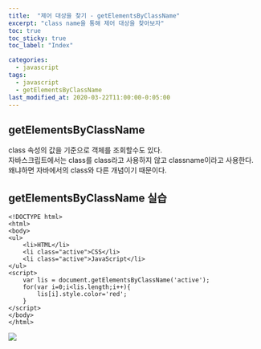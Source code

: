 ```yaml
---
title:  "제어 대상을 찾기 - getElementsByClassName"
excerpt: "class name을 통해 제어 대상을 찾아보자"
toc: true
toc_sticky: true
toc_label: "Index"

categories:
  - javascript
tags:
  - javascript
  - getElementsByClassName
last_modified_at: 2020-03-22T11:00:00-0:05:00
---
```


## getElementsByClassName
class 속성의 값을 기준으로 객체를 조회할수도 있다. <br/>
자바스크립트에서는 class를 class라고 사용하지 않고 classname이라고 사용한다. <br/>
왜냐하면 자바에서의 class와 다른 개념이기 때문이다. <br/>

## getElementsByClassName 실습

```
<!DOCTYPE html>
<html>
<body>
<ul>
    <li>HTML</li>
    <li class="active">CSS</li>
    <li class="active">JavaScript</li>
</ul>
<script>
    var lis = document.getElementsByClassName('active');
    for(var i=0;i<lis.length;i++){
        lis[i].style.color='red';
    }
</script>
</body>
</html>
```


![](https://kimmy100b.github.io/assets/images/javascript/getElement/className/01-01.jpg)